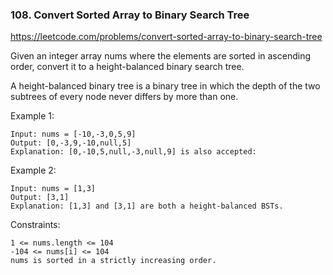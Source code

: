 ### 108. Convert Sorted Array to Binary Search Tree

https://leetcode.com/problems/convert-sorted-array-to-binary-search-tree

Given an integer array nums where the elements are sorted in ascending order, convert it to a height-balanced binary search tree.

A height-balanced binary tree is a binary tree in which the depth of the two subtrees of every node never differs by more than one.



Example 1:


    Input: nums = [-10,-3,0,5,9]
    Output: [0,-3,9,-10,null,5]
    Explanation: [0,-10,5,null,-3,null,9] is also accepted:

Example 2:


    Input: nums = [1,3]
    Output: [3,1]
    Explanation: [1,3] and [3,1] are both a height-balanced BSTs.


Constraints:

    1 <= nums.length <= 104
    -104 <= nums[i] <= 104
    nums is sorted in a strictly increasing order.